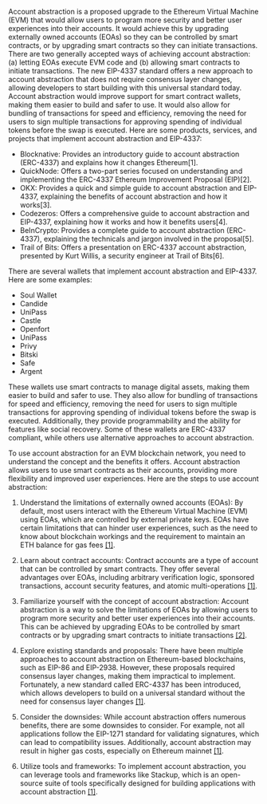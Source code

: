Account abstraction is a proposed upgrade to the Ethereum Virtual Machine (EVM) that would allow users to program more security and better user experiences into their accounts. It would achieve this by upgrading externally owned accounts (EOAs) so they can be controlled by smart contracts, or by upgrading smart contracts so they can initiate transactions. There are two generally accepted ways of achieving account abstraction: (a) letting EOAs execute EVM code and (b) allowing smart contracts to initiate transactions. The new EIP-4337 standard offers a new approach to account abstraction that does not require consensus layer changes, allowing developers to start building with this universal standard today. Account abstraction would improve support for smart contract wallets, making them easier to build and safer to use. It would also allow for bundling of transactions for speed and efficiency, removing the need for users to sign multiple transactions for approving spending of individual tokens before the swap is executed. Here are some products, services, and projects that implement account abstraction and EIP-4337:

- Blocknative: Provides an introductory guide to account abstraction (ERC-4337) and explains how it changes Ethereum[1].
- QuickNode: Offers a two-part series focused on understanding and implementing the ERC-4337 Ethereum Improvement Proposal (EIP)[2].
- OKX: Provides a quick and simple guide to account abstraction and EIP-4337, explaining the benefits of account abstraction and how it works[3].
- Codezeros: Offers a comprehensive guide to account abstraction and EIP-4337, explaining how it works and how it benefits users[4].
- BeInCrypto: Provides a complete guide to account abstraction (ERC-4337), explaining the technicals and jargon involved in the proposal[5].
- Trail of Bits: Offers a presentation on ERC-4337 account abstraction, presented by Kurt Willis, a security engineer at Trail of Bits[6].

There are several wallets that implement account abstraction and EIP-4337. Here are some examples:

- Soul Wallet
- Candide
- UniPass
- Castle
- Openfort
- UniPass
- Privy
- Bitski
- Safe
- Argent

These wallets use smart contracts to manage digital assets, making them easier to build and safer to use. They also allow for bundling of transactions for speed and efficiency, removing the need for users to sign multiple transactions for approving spending of individual tokens before the swap is executed. Additionally, they provide programmability and the ability for features like social recovery. Some of these wallets are ERC-4337 compliant, while others use alternative approaches to account abstraction.

To use account abstraction for an EVM blockchain network, you need to understand the concept and the benefits it offers. Account abstraction allows users to use smart contracts as their accounts, providing more flexibility and improved user experiences. Here are the steps to use account abstraction:

1. Understand the limitations of externally owned accounts (EOAs): By default, most users interact with the Ethereum Virtual Machine (EVM) using EOAs, which are controlled by external private keys. EOAs have certain limitations that can hinder user experiences, such as the need to know about blockchain workings and the requirement to maintain an ETH balance for gas fees [[1]](https://docs.stackup.sh/docs/account-abstraction).

2. Learn about contract accounts: Contract accounts are a type of account that can be controlled by smart contracts. They offer several advantages over EOAs, including arbitrary verification logic, sponsored transactions, account security features, and atomic multi-operations [[1]](https://docs.stackup.sh/docs/account-abstraction).

3. Familiarize yourself with the concept of account abstraction: Account abstraction is a way to solve the limitations of EOAs by allowing users to program more security and better user experiences into their accounts. This can be achieved by upgrading EOAs to be controlled by smart contracts or by upgrading smart contracts to initiate transactions [[2]](https://ethereum.org/en/roadmap/account-abstraction/).

4. Explore existing standards and proposals: There have been multiple approaches to account abstraction on Ethereum-based blockchains, such as EIP-86 and EIP-2938. However, these proposals required consensus layer changes, making them impractical to implement. Fortunately, a new standard called ERC-4337 has been introduced, which allows developers to build on a universal standard without the need for consensus layer changes [[1]](https://docs.stackup.sh/docs/account-abstraction).

5. Consider the downsides: While account abstraction offers numerous benefits, there are some downsides to consider. For example, not all applications follow the EIP-1271 standard for validating signatures, which can lead to compatibility issues. Additionally, account abstraction may result in higher gas costs, especially on Ethereum mainnet [[1]](https://docs.stackup.sh/docs/account-abstraction).

6. Utilize tools and frameworks: To implement account abstraction, you can leverage tools and frameworks like Stackup, which is an open-source suite of tools specifically designed for building applications with account abstraction [[1]](https://docs.stackup.sh/docs/account-abstraction).


